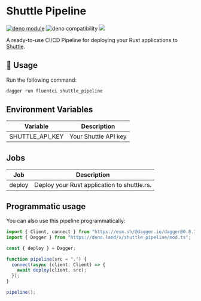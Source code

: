 # Shuttle Pipeline

[![deno module](https://shield.deno.dev/x/shuttle_pipeline)](https://deno.land/x/shuttle_pipeline)
![deno compatibility](https://shield.deno.dev/deno/^1.34)
[![](https://img.shields.io/codecov/c/gh/fluent-ci-templates/shuttle-pipeline)](https://codecov.io/gh/fluent-ci-templates/shuttle-pipeline)

A ready-to-use CI/CD Pipeline for deploying your Rust applications to [Shuttle](https://shuttle.rs/).

## 🚀 Usage

Run the following command:

```bash
dagger run fluentci shuttle_pipeline
```

## Environment Variables

| Variable        | Description                      |
|-----------------|----------------------------------|
| SHUTTLE_API_KEY | Your Shuttle API key             |

## Jobs

| Job     | Description                                 |
|---------|---------------------------------------------|
| deploy  | Deploy your Rust application to shuttle.rs. |

## Programmatic usage

You can also use this pipeline programmatically:

```typescript
import { Client, connect } from "https://esm.sh/@dagger.io/dagger@0.8.1";
import { Dagger } from "https://deno.land/x/shuttle_pipeline/mod.ts";

const { deploy } = Dagger;

function pipeline(src = ".") {
  connect(async (client: Client) => {
    await deploy(client, src);
  });
}

pipeline();

```